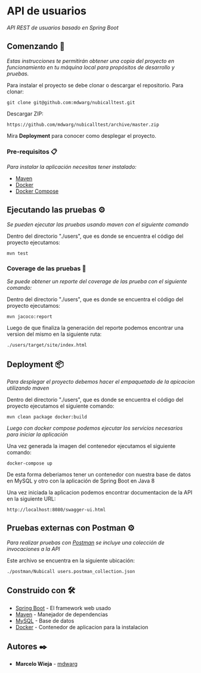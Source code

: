 # API de usuarios 

_API REST de usuarios basado en Spring Boot_

## Comenzando 🚀

_Estas instrucciones te permitirán obtener una copia del proyecto en funcionamiento en tu máquina local para propósitos de desarrollo y pruebas._

Para instalar el proyecto se debe clonar o descargar el repositorio.
Para clonar:
```
git clone git@github.com:mdwarg/nubicalltest.git
```
Descargar ZIP:
```
https://github.com/mdwarg/nubicalltest/archive/master.zip
```

Mira **Deployment** para conocer como desplegar el proyecto.


### Pre-requisitos 📋

_Para instalar la aplicación necesitas tener instalado:_

* [Maven](https://maven.apache.org/install.html)
* [Docker](https://docs.docker.com/install/)
* [Docker Compose](https://docs.docker.com/compose/install/)

## Ejecutando las pruebas ⚙️

_Se pueden ejecutar las pruebas usando maven con el siguiente comando_

Dentro del directorio "./users", que es donde se encuentra el código del proyecto ejecutamos:
```
mvn test
```

### Coverage de las pruebas 🔩

_Se puede obtener un reporte del coverage de las prueba con el siguiente comando:_

Dentro del directorio "./users", que es donde se encuentra el código del proyecto ejecutamos:
```
mvn jacoco:report
```
Luego de que finaliza la generación del reporte podemos encontrar una version del mismo en la siguiente ruta:
```
./users/target/site/index.html
```

## Deployment 📦

_Para desplegar el proyecto debemos hacer el empaquetado de la apicacion utilizando maven_

Dentro del directorio "./users", que es donde se encuentra el código del proyecto ejecutamos el siguiente comando:
```
mvn clean package docker:build
```
_Luego con docker compose podemos ejecutar los servicios necesarios para iniciar la aplicación_

Una vez generada la imagen del contenedor ejecutamos el siguiente comando:
```
docker-compose up
```
De esta forma deberiamos tener un contenedor con nuestra base de datos en MySQL y otro con la aplicación de Spring Boot en Java 8

Una vez iniciada la aplicacion podemos encontrar documentacion de la API en la siguiente URL:
```
http://localhost:8080/swagger-ui.html
```

## Pruebas externas con Postman ⚙️

_Para realizar pruebas con [Postman](https://www.getpostman.com/) se incluye una colección de invocaciones a la API_

Este archivo se encuentra en la siguiente ubicación:
```
./postman/Nubicall users.postman_collection.json
```

## Construido con 🛠️

* [Spring Boot](http://spring.io/projects/spring-boot) - El framework web usado
* [Maven](https://maven.apache.org/) - Manejador de dependencias
* [MySQL](https://www.mysql.com/) - Base de datos
* [Docker](https://www.docker.com/) - Contenedor de aplicacion para la instalacion

## Autores ✒️

* **Marcelo Wieja** - [mdwarg](https://github.com/mdwarg)


